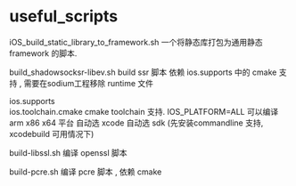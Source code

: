 useful_scripts
==============



iOS_build_static_library_to_framework.sh 
一个将静态库打包为通用静态 framework 的脚本.

build_shadowsocksr-libev.sh
build ssr 脚本 依赖 ios.supports 中的 cmake 支持 , 需要在sodium工程移除 runtime 文件


ios.supports\
ios.toolchain.cmake
cmake toolchain 支持. IOS_PLATFORM=ALL 可以编译 arm x86 x64 平台 自动选 xcode 自动选 sdk (先安装commandline 支持,  xcodebuild 可用情况下)
    
build-libssl.sh
编译 openssl 脚本

build-pcre.sh
编译 pcre 脚本 , 依赖 cmake




